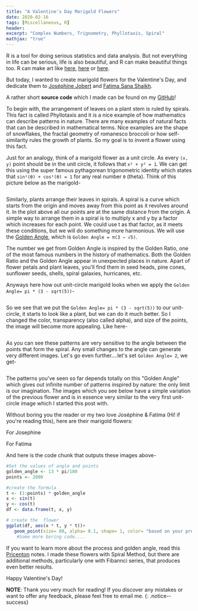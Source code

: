 ```yaml
---
title: "A Valentine's Day Marigold Flowers"
date: 2020-02-16
tags: [Miscellaneous, R]
header:
excerpt: "Complex Numbers, Trignometry, Phyllotaxis, Spiral"
mathjax: "true"
---
```

R is a tool for doing serious statistics and data analysis. But not everything in life can be serious, life is also beautiful, and R can make beautiful things too. R can make art like [here](https://toadhanks.github.io/julia/), [here](https://toadhanks.github.io/barnsleysFern/) or [here](https://toadhanks.github.io/mandelbrot/). 

But today, I wanted to create marigold flowers for the Valentine's Day, and dedicate them to [Joséphine Jobert](https://en.wikipedia.org/wiki/Joséphine_Jobert) and [Fatima Sana Shaikh](https://en.wikipedia.org/wiki/Fatima_Sana_Shaikh).

A rather short **source code** which I made can be found on my [GitHub](https://github.com/ToadHanks/marigold-phyllotaxis_R)!

To begin with, the arrangement of leaves on a plant stem is ruled by spirals. This fact is called Phyllotaxis and it is a nice example of how mathematics can describe patterns in nature. There are many examples of natural facts that can be described in mathematical terms. Nice examples are the shape of snowflakes, the fractal geometry of romanesco broccoli or how self-similarity rules the growth of plants. So my goal is to invent a flower using this fact. 

Just for an analogy, think of a marigold flower as a unit circle. As every `(x, y)` point should be in the unit circle, it follows that `x² + y² = 1`. We can get this using the super famous pythagorean trigonometric identity which states that `sin²(θ) + cos²(θ) = 1` for any real number `θ` (theta). Think of this picture below as the marigold-

   <img src="{{ site.url }}{{ site.baseurl }}/images/marigold/circle.png" alt="">

Similarly, plants arrange their leaves in spirals. A spiral is a curve which starts from the origin and moves away from this point as it revolves around it. In the plot above all our points are at the same distance from the origin. A simple way to arrange them in a spiral is to multiply x and y by a factor which increases for each point. We could use t as that factor, as it meets these conditions, but we will do something more harmonious. We will use the [Golden Angle](https://en.wikipedia.org/wiki/Golden_angle), which is 
`Golden Angle = π(3 − √5)`.

The number we get from Golden Angle is inspired by the Golden Ratio, one of the most famous numbers in the history of mathematics. Both the Golden Ratio and the Golden Angle appear in unexpected places in nature. Apart of flower petals and plant leaves, you'll find them in seed heads, pine cones, sunflower seeds, shells, spiral galaxies, hurricanes, etc.

Anyways here how out unit-circle marigold looks when we apply the `Golden Angle= pi * (3 - sqrt(5))`-

   <img src="{{ site.url }}{{ site.baseurl }}/images/marigold/spiral.png" alt="">

So we see that we put the `Golden Angle= pi * (3 - sqrt(5))` to our unit-circle, it starts to look like a plant, but we can do it much better. So I changed the color, transparency (also called alpha), and size of the points, the image will become more appealing. Like here-

   <img src="{{ site.url }}{{ site.baseurl }}/images/marigold/spiral_gold.png" alt="">

As you can see these patterns are very sensitive to the angle between the points that form the spiral. Any small changes to the angle can generate very different images. Let's go even further....let's set `Golden Angle= 2`, we get-

   <img src="{{ site.url }}{{ site.baseurl }}/images/marigold/angled_spiral.png" alt="">

The patterns you've seen so far depends totally on this "Golden Angle" which gives out infinite number of patterns inspired by nature: the only limit is our imagination. The images which you see below have a simple variation of the previous flower and is in essence very similar to the very first unit-circle image which I started this post with.

Without boring you the reader or my two love Joséphine & Fatima (Hi! if you're reading this), here are their marigold flowers:

For Josephine
   <img src="{{ site.url }}{{ site.baseurl }}/images/marigold/Phyllotaxis_josephine.png" alt="">

For Fatima
   <img src="{{ site.url }}{{ site.baseurl }}/images/marigold/Phyllotaxis_fatima.png" alt="">

And here is the code chunk that outputs these images above-

```r
#Set the values of angle and points
golden_angle <- 13 * pi/180
points <- 2000

#create the formula
t <- (1:points) * golden_angle
x <- sin(t)
y <- cos(t)
df <- data.frame(t, x, y)

# create the  flower
ggplot(df, aes(x * t, y * t))+ 
   geom_point(size= 80, alpha= 0.1, shape= 1, color= "based on your prefrence")+
    #Some more boring code....             
```

If you want to learn more about the process and golden angle, read this [Pricenton](https://www.princeton.edu/~akosmrlj/MAE545_S2017/lecture12_slides.pdf) notes. I made these flowers with Spiral Method, but there are additional methods, particularly one with Fibannci series, that produces even better results.

Happy Valentine's Day!

**NOTE**: Thank you very much for reading! If you discover any mistakes or want to offer any feedback, please feel free to email me.
{: .notice--success}
